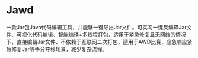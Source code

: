 # Jawd

一款Jar包Java代码编辑工具，并能够一键导出Jar文件。可实习一键反编译Jar文件、可视化代码编辑、智能编译+多线程打包，适用于紧急修复且无网络的情况下，直接编辑Jar文件、不依赖于互联网二次打包，适用于AWD比赛、应急响应紧急修复Jar等争分夺秒场景，减少复杂流程。
